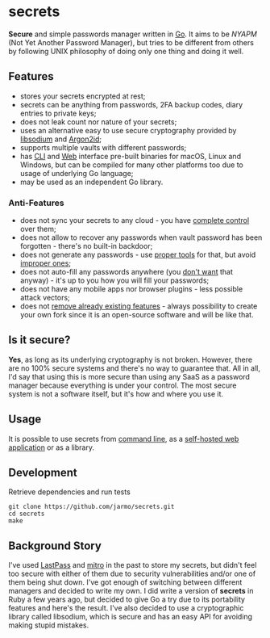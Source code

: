 # secrets

**Secure** and simple passwords manager written in [Go](https://golang.org/). It aims to be *NYAPM* (Not Yet Another Password Manager), but tries to be different from others by following UNIX philosophy of doing only one thing and doing it well.

## Features

* stores your secrets encrypted at rest;
* secrets can be anything from passwords, 2FA backup codes, diary entries to private keys;
* does not leak count nor nature of your secrets;
* uses an alternative easy to use secure cryptography provided by [libsodium](https://download.libsodium.org/doc/) and [Argon2id](https://www.cryptolux.org/images/0/0d/Argon2.pdf);
* supports multiple vaults with different passwords;
* has [CLI](https://github.com/jarmo/secrets-cli) and [Web](https://github.com/jarmo/secrets-web) interface pre-built binaries for macOS, Linux and Windows, but can be compiled for many other platforms too due to usage of underlying Go language;
* may be used as an independent Go library.

### Anti-Features

* does not sync your secrets to any cloud - you have [complete control](https://palant.de/2019/03/18/should-you-be-concerned-about-lastpass-uploading-your-passwords-to-its-server/) over them;
* does not allow to recover any passwords when vault password has been forgotten - there's no built-in backdoor;
* does not generate any passwords - use [proper tools](https://linux.die.net/man/1/pwgen) for that, but avoid [improper ones](http://seclists.org/oss-sec/2018/q1/11);
* does not auto-fill any passwords anywhere (you [don't want](https://freedom-to-tinker.com/2017/12/27/no-boundaries-for-user-identities-web-trackers-exploit-browser-login-managers/) that anyway) - it's up to you how you will fill your passwords;
* does not have any mobile apps nor browser plugins - less possible attack vectors;
* does not [remove already existing features](https://discussions.agilebits.com/discussion/105305/standalone-local-vault-option-gone) - always possibility to create your own fork since it is an open-source software and will be like that.

## Is it secure?

**Yes**, as long as its underlying cryptography is not broken. However, there are no 100% secure systems and there's no way to guarantee that. All in all, I'd say that using this is more secure than using any SaaS as a password manager because everything is under your control. The most secure system is not a software itself, but it's how and where you use it.

## Usage

It is possible to use secrets from [command line](https://github.com/jarmo/secrets-cli), as a [self-hosted web application](https://github.com/jarmo/secrets-web)
or as a library.

## Development

Retrieve dependencies and run tests

```
git clone https://github.com/jarmo/secrets.git
cd secrets
make
```

## Background Story

I've used [LastPass](https://www.lastpass.com/) and [mitro](http://www.mitro.co/) in the past to store my secrets, but didn't feel too secure with either of them due to security vulnerabilities and/or one of them being shut down. I've got enough of switching between different managers and decided to write my own. I did write a version of **secrets** in Ruby a few years ago, but decided to give Go a try due to its portability features and here's the result. I've also decided to use a cryptographic library called libsodium, which is secure and has an easy API for avoiding making stupid mistakes.
